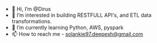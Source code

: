 - 👋 Hi, I’m @Dirus
- 👀 I’m interested in building RESTFULL API's, and ETL data transformations.
- 🌱 I’m currently learning Python, AWS, pyspark
- 📫 How to reach me - solankie97.deepesh@gmail.com

<!---
Dirus/Dirus is a ✨ special ✨ repository because its `README.md` (this file) appears on your GitHub profile.
You can click the Preview link to take a look at your changes.
--->
